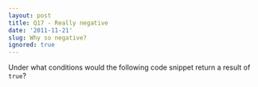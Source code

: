```yaml
---
layout: post
title: Q17 - Really negative
date: '2011-11-21'
slug: Why so negative?
ignored: true
---
```


Under what conditions would the following code snippet return a result of `true`?